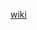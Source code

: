 [wiki](https://github.com/louisbeliveau/documents/wikihttps://github.com/louisbeliveau/documents/wiki)
